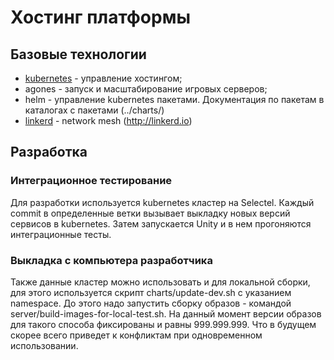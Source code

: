 # Хостинг платформы

## Базовые технологии

- [kubernetes](docs/kubernetes/README.md) - управление хостингом;
- agones - запуск и масштабирование игровых серверов;
- helm - управление kubernetes пакетами. Документация по пакетам в каталогах с пакетами (../charts/)
- [linkerd](docs/linkerd/README.md) - network mesh (http://linkerd.io)

## Разработка

### Интеграционное тестирование
Для разработки используется kubernetes кластер на Selectel. Каждый commit в определенные ветки вызывает выкладку новых 
версий сервисов в kubernetes. Затем запускается Unity и в нем прогоняются интеграционные тесты.

### Выкладка с компьютера разработчика
Также данные кластер можно использовать и для локальной сборки, для этого используется скрипт charts/update-dev.sh с
указанием namespace. До этого надо запустить сборку образов - командой server/build-images-for-local-test.sh. На данный момент версии
образов для такого способа фиксированы и равны 999.999.999. Что в будущем скорее всего приведет к конфликтам при одновременном использовании.
